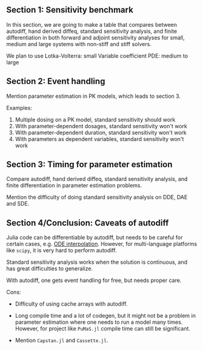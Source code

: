 ## Section 1: Sensitivity benchmark
In this section, we are going to make a table that compares between autodiff,
hand derived diffeq, standard sensitivity analysis, and finite differentiation
in both forward and adjoint sensitivity analyses for small, medium and large
systems with non-stiff and stiff solvers.

We plan to use
Lotka-Volterra: small
Variable coefficient PDE: medium to large

## Section 2: Event handling

Mention parameter estimation in PK models, which leads to section 3.

Examples:
1. Multiple dosing on a PK model, standard sensitivity should work
2. With parameter-dependent dosages, standard sensitivity won't work
3. With parameter-dependent duration, standard sensitivity won't work
4. With parameters as dependent variables, standard sensitivity won't work

## Section 3: Timing for parameter estimation
Compare autodiff, hand derived diffeq, standard sensitivity analysis, and
finite differentiation in parameter estimation problems.

Mention the difficulty of doing standard sensitivity analysis on DDE, DAE and
SDE.

## Section 4/Conclusion: Caveats of autodiff
Julia code can be differentiable by autodiff, but needs to be careful for
certain cases, e.g. [ODE
interpolation](https://github.com/JuliaDiffEq/OrdinaryDiffEq.jl/blob/master/src/dense/generic_dense.jl#L172-L174).
However, for multi-language platforms like `scipy`, it is very hard to perform
autodiff.

Standard sensitivity analysis works when the solution is continuous, and has
great difficulties to generalize.

With autodiff, one gets event handling for free, but needs proper care.

Cons:
- Difficulty of using cache arrays with autodiff.

- Long compile time and a lot of codegen, but it might not be a problem in
  parameter estimation where one needs to run a model many times. However, for
  project like `PuMaS.jl` compile time can still be significant.

- Mention `Capstan.jl` and `Cassette.jl`.

